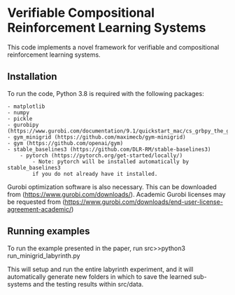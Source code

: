 # Verifiable Compositional Reinforcement Learning Systems

This code implements a novel framework for verifiable and compositional reinforcement learning systems.

## Installation

To run the code, Python 3.8 is required with the following packages:

    - matplotlib
    - numpy
    - pickle
    - gurobipy (https://www.gurobi.com/documentation/9.1/quickstart_mac/cs_grbpy_the_gurobi_python.html)
    - gym_minigrid (https://github.com/maximecb/gym-minigrid)
    - gym (https://github.com/openai/gym)
    - stable_baselines3 (https://github.com/DLR-RM/stable-baselines3)
        - pytorch (https://pytorch.org/get-started/locally/)
            - Note: pytorch will be installed automatically by stable_baselines3
            if you do not already have it installed.

Gurobi optimization software is also necessary. This can be downloaded from (https://www.gurobi.com/downloads/).
Academic Gurobi licenses may be requested from (https://www.gurobi.com/downloads/end-user-license-agreement-academic/)

## Running examples

To run the example presented in the paper, run 
    src>>python3 run_minigrid_labyrinth.py

This will setup and run the entire labyrinth experiment, and it will automatically generate 
new folders in which to save the learned sub-systems and the testing results within src/data.